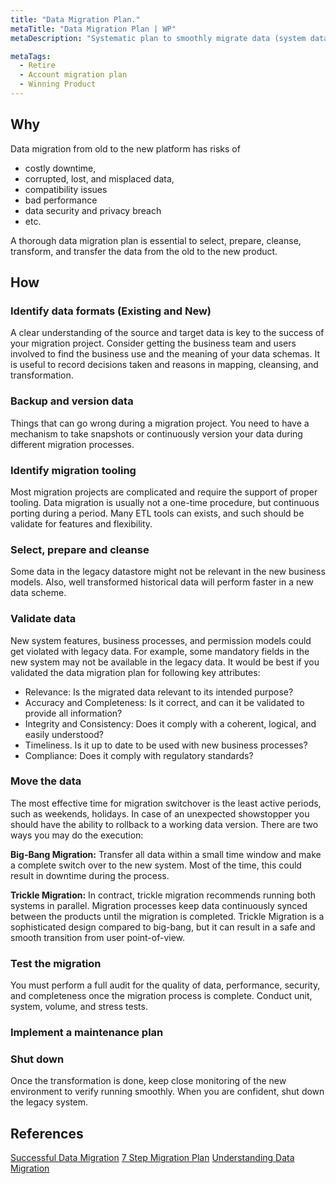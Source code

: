 ```yaml
---
title: "Data Migration Plan."
metaTitle: "Data Migration Plan | WP"
metaDescription: "Systematic plan to smoothly migrate data (system data, users, user data, etc.) from the old platform to a new platform with feature compatibility. Have a migration strategy."

metaTags:
  - Retire
  - Account migration plan
  - Winning Product
---
```


## Why

Data migration from old to the new platform has risks of

- costly downtime,
- corrupted, lost, and misplaced data,
- compatibility issues
- bad performance
- data security and privacy breach
- etc.

A thorough data migration plan is essential to select, prepare, cleanse, transform, and transfer the data from the old to the new product.

## How

### Identify data formats (Existing and New)

A clear understanding of the source and target data is key to the success of your migration project. Consider getting the business team and users involved to find the business use and the meaning of your data schemas. It is useful to record decisions taken and reasons in mapping, cleansing, and transformation.

### Backup and version data

Things that can go wrong during a migration project. You need to have a mechanism to take snapshots or continuously version your data during different migration processes.

### Identify migration tooling

Most migration projects are complicated and require the support of proper tooling. Data migration is usually not a one-time procedure, but continuous porting during a period. Many ETL tools can exists, and such should be validate for features and flexibility.

### Select, prepare and cleanse

Some data in the legacy datastore might not be relevant in the new business models. Also, well transformed historical data will perform faster in a new data scheme.

### Validate data

New system features, business processes, and permission models could get violated with legacy data. For example, some mandatory fields in the new system may not be available in the legacy data. It would be best if you validated the data migration plan for following key attributes:

- Relevance: Is the migrated data relevant to its intended purpose?
- Accuracy and Completeness: Is it correct, and can it be validated to provide all information?
- Integrity and Consistency: Does it comply with a coherent, logical, and easily understood?
- Timeliness. Is it up to date to be used with new business processes?
- Compliance: Does it comply with regulatory standards?

### Move the data

The most effective time for migration switchover is the least active periods, such as weekends, holidays. In case of an unexpected showstopper you should have the ability to rollback to a working data version.
There are two ways you may do the execution:

**Big-Bang Migration:** Transfer all data within a small time window and make a complete switch over to the new system. Most of the time, this could result in downtime during the process.

**Trickle Migration:** In contract, trickle migration recommends running both systems in parallel. Migration processes keep data continuously synced between the products until the migration is completed. Trickle Migration is a sophisticated design compared to big-bang, but it can result in a safe and smooth transition from user point-of-view.

### Test the migration

You must perform a full audit for the quality of data, performance, security, and completeness once the migration process is complete. Conduct unit, system, volume, and stress tests.

### Implement a maintenance plan

### Shut down

Once the transformation is done, keep close monitoring of the new environment to verify running smoothly. When you are confident, shut down the legacy system.

## References

[Successful Data Migration](https://www.oracle.com/technetwork/middleware/oedq/successful-data-migration-wp-1555708.pdf)
[7 Step Migration Plan](https://nordic-backup.com/blog/7-steps-data-migration-plan/)
[Understanding Data Migration](https://www.talend.com/resources/understanding-data-migration-strategies-best-practices/)
